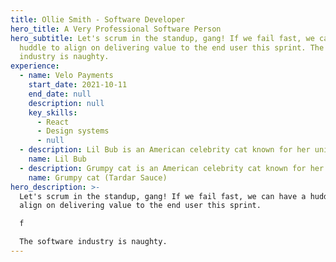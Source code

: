 ```yaml
---
title: Ollie Smith - Software Developer
hero_title: A Very Professional Software Person
hero_subtitle: Let's scrum in the standup, gang! If we fail fast, we can have a
  huddle to align on delivering value to the end user this sprint. The software
  industry is naughty.
experience:
  - name: Velo Payments
    start_date: 2021-10-11
    end_date: null
    description: null
    key_skills:
      - React
      - Design systems
      - null
  - description: Lil Bub is an American celebrity cat known for her unique appearance.
    name: Lil Bub
  - description: Grumpy cat is an American celebrity cat known for her grumpy appearance.
    name: Grumpy cat (Tardar Sauce)
hero_description: >-
  Let's scrum in the standup, gang! If we fail fast, we can have a huddle to
  align on delivering value to the end user this sprint.

  f

  The software industry is naughty.
---
```

